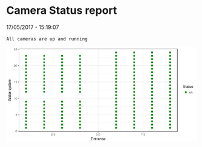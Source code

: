 Camera Status report
================
17/05/2017 - 15:19:07

    All cameras are up and running

![](camreport_files/figure-markdown_github/unnamed-chunk-2-1.png)
